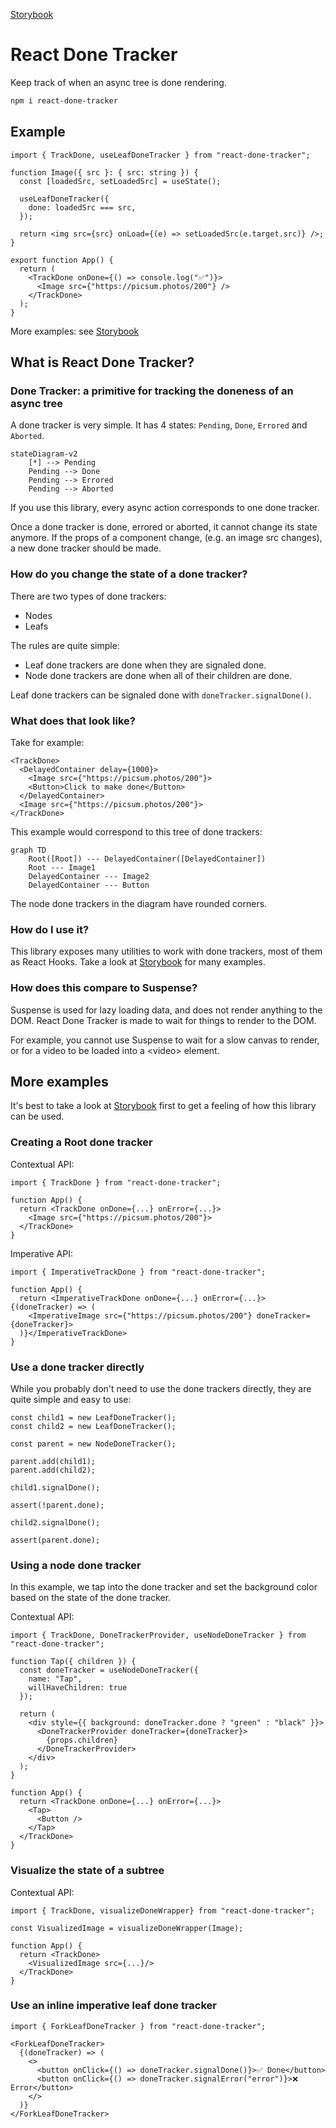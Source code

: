 [Storybook](https://react-done-tracker.vercel.app)

# React Done Tracker

Keep track of when an async tree is done rendering.

```bash
npm i react-done-tracker
```

## Example

```tsx
import { TrackDone, useLeafDoneTracker } from "react-done-tracker";

function Image({ src }: { src: string }) {
  const [loadedSrc, setLoadedSrc] = useState();

  useLeafDoneTracker({
    done: loadedSrc === src,
  });

  return <img src={src} onLoad={(e) => setLoadedSrc(e.target.src)} />;
}

export function App() {
  return (
    <TrackDone onDone={() => console.log("✅")}>
      <Image src={"https://picsum.photos/200"} />
    </TrackDone>
  );
}
```

More examples: see [Storybook](https://react-done-tracker.vercel.app)

## What is React Done Tracker?

### Done Tracker: a primitive for tracking the doneness of an async tree

A done tracker is very simple. It has 4 states: `Pending`, `Done`, `Errored` and `Aborted`.

```mermaid
stateDiagram-v2
    [*] --> Pending
    Pending --> Done
    Pending --> Errored
    Pending --> Aborted
```

If you use this library, every async action corresponds to one done tracker.

Once a done tracker is done, errored or aborted, it cannot change its state anymore. If the props of a component change, (e.g. an image src changes), a new done tracker should be made.

### How do you change the state of a done tracker?

There are two types of done trackers:

- Nodes
- Leafs

The rules are quite simple:

- Leaf done trackers are done when they are signaled done.
- Node done trackers are done when all of their children are done.

Leaf done trackers can be signaled done with `doneTracker.signalDone()`.

### What does that look like?

Take for example:

```tsx
<TrackDone>
  <DelayedContainer delay={1000}>
    <Image src={"https://picsum.photos/200"}>
    <Button>Click to make done</Button>
  </DelayedContainer>
  <Image src={"https://picsum.photos/200"}>
</TrackDone>
```

This example would correspond to this tree of done trackers:

```mermaid
graph TD
    Root([Root]) --- DelayedContainer([DelayedContainer])
    Root --- Image1
    DelayedContainer --- Image2
    DelayedContainer --- Button
```

The node done trackers in the diagram have rounded corners.

### How do I use it?

This library exposes many utilities to work with done trackers, most of them as React Hooks. Take a look at [Storybook](https://react-done-tracker.vercel.app) for many examples.

### How does this compare to Suspense?

Suspense is used for lazy loading data, and does not render anything to the DOM. React Done Tracker is made to wait for things to render to the DOM.

For example, you cannot use Suspense to wait for a slow canvas to render, or for a video to be loaded into a &lt;video&gt; element.

## More examples

It's best to take a look at [Storybook](https://react-done-tracker.vercel.app) first to get a feeling of how this library can be used.

### Creating a Root done tracker

Contextual API:

```tsx
import { TrackDone } from "react-done-tracker";

function App() {
  return <TrackDone onDone={...} onError={...}>
    <Image src={"https://picsum.photos/200"}>
  </TrackDone>
}
```

Imperative API:

```tsx
import { ImperativeTrackDone } from "react-done-tracker";

function App() {
  return <ImperativeTrackDone onDone={...} onError={...}>{(doneTracker) => (
    <ImperativeImage src={"https://picsum.photos/200"} doneTracker={doneTracker}>
  )}</ImperativeTrackDone>
}
```

### Use a done tracker directly

While you probably don't need to use the done trackers directly, they are quite simple and easy to use:

```tsx
const child1 = new LeafDoneTracker();
const child2 = new LeafDoneTracker();

const parent = new NodeDoneTracker();

parent.add(child1);
parent.add(child2);

child1.signalDone();

assert(!parent.done);

child2.signalDone();

assert(parent.done);
```

### Using a node done tracker

In this example, we tap into the done tracker and set the background color based
on the state of the done tracker.

Contextual API:

```tsx
import { TrackDone, DoneTrackerProvider, useNodeDoneTracker } from "react-done-tracker";

function Tap({ children }) {
  const doneTracker = useNodeDoneTracker({
    name: "Tap",
    willHaveChildren: true
  });

  return (
    <div style={{ background: doneTracker.done ? "green" : "black" }}>
      <DoneTrackerProvider doneTracker={doneTracker}>
        {props.children}
      </DoneTrackerProvider>
    </div>
  );
}

function App() {
  return <TrackDone onDone={...} onError={...}>
    <Tap>
      <Button />
    </Tap>
  </TrackDone>
}
```

### Visualize the state of a subtree

Contextual API:

```tsx
import { TrackDone, visualizeDoneWrapper} from "react-done-tracker";

const VisualizedImage = visualizeDoneWrapper(Image);

function App() {
  return <TrackDone>
    <VisualizedImage src={...}/>
  </TrackDone>
}
```

### Use an inline imperative leaf done tracker

```tsx
import { ForkLeafDoneTracker } from "react-done-tracker";

<ForkLeafDoneTracker>
  {(doneTracker) => (
    <>
      <button onClick={() => doneTracker.signalDone()}>✅ Done</button>
      <button onClick={() => doneTracker.signalError("error")}>❌ Error</button>
    </>
  )}
</ForkLeafDoneTracker>
```
